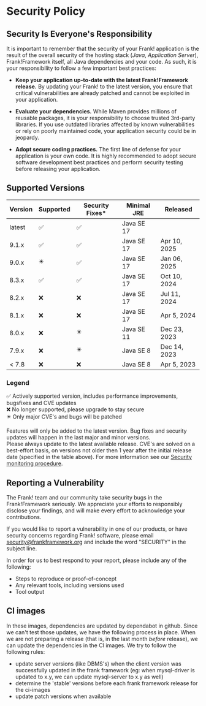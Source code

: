 # Security Policy

## Security Is Everyone's Responsibility

It is important to remember that the security of your Frank! application is
the result of the overall security of the hosting stack
(*Java*, *Application Server*), Frank!Framework itself, all Java dependencies and
your code. As such, it is your responsibility to follow a few important best
practices:

* **Keep your application up-to-date with the latest Frank!Framework release.** 
By updating your Frank! to the latest version, you ensure that critical vulnerabilities 
are already patched and cannot be exploited in your application.

* **Evaluate your dependencies.** While Maven provides millions of reusable packages,
it is your responsibility to choose trusted 3rd-party libraries. If you use outdated
libraries affected by known vulnerabilities or rely on poorly maintained code,
your application security could be in jeopardy.

* **Adopt secure coding practices.** The first line of defense for your application
is your own code. It is highly recommended to adopt secure software development 
best practices and perform security testing before releasing your application.


## Supported Versions

| Version | Supported                  | Security Fixes*          | Minimal JRE | Released         |
| ------- | -------------------------- | ------------------------ | ----------- | ---------------- |
| latest  | :white_check_mark:         |:white_check_mark:        | Java SE 17  |                  |
| 9.1.x   | :white_check_mark:         |:white_check_mark:        | Java SE 17  | Apr 10, 2025     |
| 9.0.x   | :eight_pointed_black_star: |:white_check_mark:        | Java SE 17  | Jan 06, 2025     |
| 8.3.x   | :white_check_mark:         |:white_check_mark:        | Java SE 17  | Oct 10, 2024     |
| 8.2.x   | :x:                        |:x:                       | Java SE 17  | Jul 11, 2024     |
| 8.1.x   | :x:                        |:x:                       | Java SE 17  | Apr 5, 2024      |
| 8.0.x   | :x:                        |:eight_pointed_black_star:| Java SE 11  | Dec 23, 2023     |
| 7.9.x   | :x:                        |:eight_pointed_black_star:| Java SE 8   | Dec 14, 2023     |
| < 7.8   | :x:                        |:x:                       | Java SE 8   | Apr 5, 2023      |

### Legend

:white_check_mark: Actively supported version, includes performance improvements, bugsfixes and CVE updates  
:x: No longer supported, please upgrade to stay secure  
:eight_pointed_black_star: Only major CVE's and bugs will be patched  


Features will only be added to the latest version. Bug fixes and security updates will happen in the last major and minor versions.  
Please always update to the latest available release. CVE's are solved on a best-effort basis, on versions not older then 1 year after the initial release date (specified in the table above). For more information see our [Security monitoring procedure](https://github.com/frankframework/frankframework/wiki/Security-monitoring-procedure).

## Reporting a Vulnerability

The Frank! team and our community take security bugs in the Frank!Framework seriously. We appreciate your efforts to 
responsibly disclose your findings, and will make every effort to acknowledge your contributions.

If you would like to report a vulnerability in one of our products, or have security concerns regarding Frank! software, 
please email security@frankframework.org and include the word "SECURITY" in the subject line.

In order for us to best respond to your report, please include any of the following:

* Steps to reproduce or proof-of-concept
* Any relevant tools, including versions used
* Tool output

## CI images
In these images, dependencies are updated by dependabot in github. Since we can't test those updates, we have the following process in place. When we are not preparing a release 
(that is, in the last month _before_ release), we can update the dependencies in the CI images. We try to follow the following rules:
* update server versions (like DBMS's) when the client version was successfully updated in the frank framework (eg: when mysql-driver is updated to x.y, we can update mysql-server to x.y as well)
* determine the 'stable' versions before each frank framework release for the ci-images
* update patch versions when available

